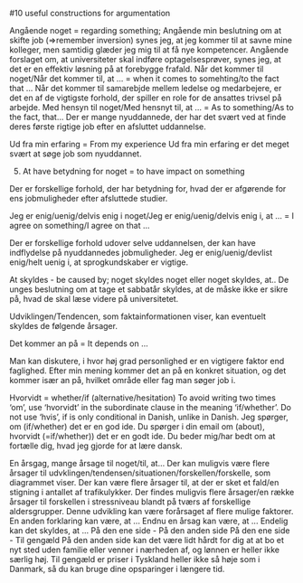 #10 useful constructions for argumentation

Angående noget = regarding something;
Angående min beslutning om at skifte job (=>remember inversion) synes jeg, at jeg kommer til at savne mine kolleger, men samtidig glæder jeg mig til at få nye kompetencer. 
Angående forslaget om, at universiteter skal indføre optagelsesprøver, synes jeg, at det er en effektiv løsning på at forebygge frafald. 
Når det kommer til noget/Når det kommer til, at … = when it comes to somehting/to the fact that ...
Når det kommer til samarebjde mellem ledelse og medarbejere, er det en af de vigtigste forhold, der spiller en role for de ansattes trivsel på arbejde. 
Med hensyn til noget/Med hensnyt til, at … = As to something/As to the fact, that… 
Der er mange nyuddannede, der har det svært ved at finde deres første rigtige job efter en afsluttet uddannelse. 


Ud fra min erfaring = From my experience 
Ud fra min erfaring er det meget svært at søge job som nyuddannet.

5. At have betydning for noget = to have impact on something

Der er forskellige forhold, der har betydning for, hvad der er afgørende for ens jobmuligheder efter afsluttede studier. 


Jeg er enig/uenig/delvis enig i noget/Jeg er enig/uenig/delvis enig i, at … = I agree on something/I agree on that … 

Der er forskellige forhold udover selve uddannelsen, der kan have indflydelse på nyuddannedes jobmuligheder. Jeg er enig/uenig/devlist enig/helt uenig i, at sprogkundskaber er vigtige. 

At skyldes - be caused by; noget skyldes noget eller noget skyldes, at.. 
De unges beslutning om at tage et sabbatår skyldes, at de måske ikke er sikre på, hvad de skal læse videre på universitetet.
 
Udviklingen/Tendencen, som faktainformationen viser, kan eventuelt skyldes de følgende årsager.

Det kommer an på  = It depends on … 

Man kan diskutere, i hvor høj grad personlighed er en vigtigere faktor end faglighed. Efter min mening kommer det an på en konkret situation, og det kommer især an på, hvilket område eller fag man søger job i.  


Hvorvidt  = whether/if (alternative/hesitation)
To avoid writing two times ‘om’, use ‘hvorvidt’ in the subordinate clause in the meaning ‘if/whether’. Do not use ‘hvis’, if is only conditional in Danish, unlike in Danish.
Jeg spørger, om (if/whether) det er en god ide. 
Du spørger i din email om (about), hvorvidt (=if/whether)) det er en godt ide. Du beder mig/har bedt om at fortælle dig, hvad jeg gjorde for at lære dansk.
 
En årsgag, mange årsage til noget/til, at…
Der kan muligvis være flere årsager til udvklingen/tendensen/situationen/forskellen/forskelle, som diagrammet viser.
Der kan være flere årsager til, at der er sket et fald/en stigning i antallet af trafikulykker. 
Der findes muligvis flere årsager/en række årsager til forskellen i stressniveau blandt på tværs af forskellige aldersgrupper. 
Denne udvikling kan være forårsaget af flere mulige faktorer. En anden forklaring kan være, at ...
Endnu en årsag kan være, at ...
Endelig kan det skyldes, at ...
På den ene side - På den anden side 
På den ene side - Til gengæld 
På den anden side kan det være lidt hårdt for dig at at bo et nyt sted uden familie eller venner i nærheden af, og lønnen er heller ikke særlig høj. Til gengæld er priser i Tyskland heller ikke så høje som i Danmark, så du kan bruge dine opsparinger i længere tid. 
